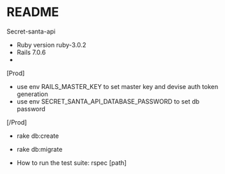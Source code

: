 # README

Secret-santa-api 

* Ruby version ruby-3.0.2
* Rails 7.0.6
* 
[Prod]
* use env RAILS_MASTER_KEY to set  master key and devise auth token generation
* use env SECRET_SANTA_API_DATABASE_PASSWORD to set  db password
  
[/Prod]
* rake db:create

* rake db:migrate

* How to run the test suite:
    rspec [path]



